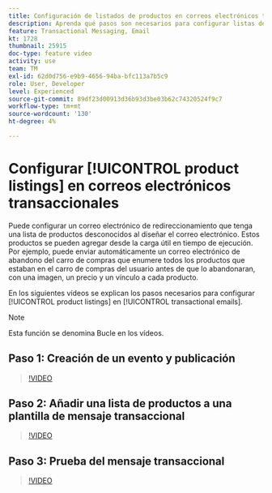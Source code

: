 ```yaml
---
title: Configuración de listados de productos en correos electrónicos transaccionales
description: Aprenda qué pasos son necesarios para configurar listas de productos en correos electrónicos transaccionales.
feature: Transactional Messaging, Email
kt: 1728
thumbnail: 25915
doc-type: feature video
activity: use
team: TM
exl-id: 62d0d756-e9b9-4656-94ba-bfc113a7b5c9
role: User, Developer
level: Experienced
source-git-commit: 89df23d00913d36b93d3be03b62c74320524f9c7
workflow-type: tm+mt
source-wordcount: '130'
ht-degree: 4%

---
```


# Configurar [!UICONTROL product listings] en correos electrónicos transaccionales

Puede configurar un correo electrónico de redireccionamiento que tenga una lista de productos desconocidos al diseñar el correo electrónico. Estos productos se pueden agregar desde la carga útil en tiempo de ejecución. Por ejemplo, puede enviar automáticamente un correo electrónico de abandono del carro de compras que enumere todos los productos que estaban en el carro de compras del usuario antes de que lo abandonaran, con una imagen, un precio y un vínculo a cada producto.

En los siguientes vídeos se explican los pasos necesarios para configurar [!UICONTROL product listings] en [!UICONTROL transactional emails].

>[!NOTE]
>
>Esta función se denomina Bucle en los vídeos.

## Paso 1: Creación de un evento y publicación

>[!VIDEO](https://video.tv.adobe.com/v/25914?quality=12&learn=on)

## Paso 2: Añadir una lista de productos a una plantilla de mensaje transaccional

>[!VIDEO](https://video.tv.adobe.com/v/25915?quality=12&learn=on)

## Paso 3: Prueba del mensaje transaccional

>[!VIDEO](https://video.tv.adobe.com/v/25916?quality=12&learn=on)
